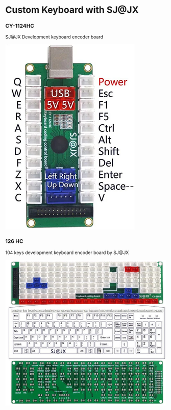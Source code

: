 # Custom Keyboard with SJ@JX

### CY-1124HC

SJ@JX Development keyboard encoder board

![SJ-at-JX-1124](_keyboards_SJ-at-JX-1124.webp)

### 126 HC

104 keys development keyboard encoder board by SJ@JX

![SJ-at-JX-126-HC](_keyboards_SJ-at-JX-126-HC-pic.webp)
